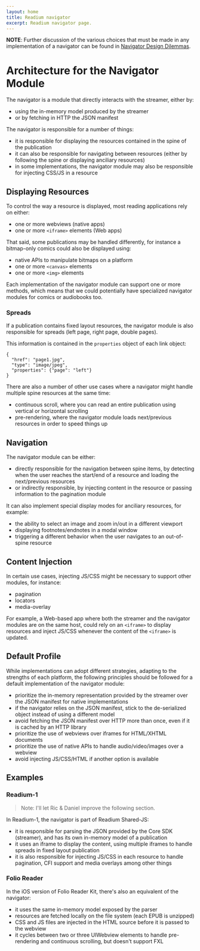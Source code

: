 ```yaml
---
layout: home
title: Readium navigator
excerpt: Readium navigator page.
---
```

**NOTE**: Further discussion of the various choices that must be made in any implementation of a navigator can be found in [Navigator Design Dilemmas](design-dilemmas.md).

# Architecture for the Navigator Module

The navigator is a module that directly interacts with the streamer, either by:

* using the in-memory model produced by the streamer
* or by fetching in HTTP the JSON manifest

The navigator is responsible for a number of things:

* it is responsible for displaying the resources contained in the spine of the publication
* it can also be responsible for navigating between resources (either by following the spine or displaying anciliary resources)
* in some implementations, the navigator module may also be responsible for injecting CSS/JS in a resource

## Displaying Resources

To control the way a resource is displayed, most reading applications rely on either:

* one or more webviews (native apps)
* one or more `<iframe>` elements (Web apps)

That said, some publications may be handled differently, for instance a bitmap-only comics could also be displayed using:

* native APIs to manipulate bitmaps on a platform
* one or more `<canvas>` elements
* one or more `<img>` elements

Each implementation of the navigator module can support one or more methods, which means that we could potentially have specialized navigator modules for comics or audiobooks too.

### Spreads

If a publication contains fixed layout resources, the navigator module is also responsible for spreads (left page, right page, double pages).

This information is contained in the `properties` object of each link object:

```
{
  "href": "page1.jpg",
  "type": "image/jpeg",
  "properties": {"page": "left"}
}
```

There are also a number of other use cases where a navigator might handle multiple spine resources at the same time:

* continuous scroll, where you can read an entire publication using vertical or horizontal scrolling
* pre-rendering, where the navigator module loads next/previous resources in order to speed things up

## Navigation

The navigator module can be either:

* directly responsible for the navigation between spine items, by detecting when the user reaches the start/end of a resource and loading the next/previous resources
* or indirectly responsible, by injecting content in the resource or passing information to the pagination module

It can also implement special display modes for anciliary resources, for example:

* the ability to select an image and zoom in/out in a different viewport
* displaying footnotes/endnotes in a modal window
* triggering a different behavior when the user navigates to an out-of-spine resource

## Content Injection

In certain use cases, injecting JS/CSS might be necessary to support other modules, for instance:

* pagination
* locators
* media-overlay

For example, a Web-based app where both the streamer and the navigator modules are on the same host, could rely on an `<iframe>` to display resources and inject JS/CSS whenever the content of the `<iframe>` is updated.

## Default Profile

While implementations can adopt different strategies, adapting to the strengths of each platform, the following principles should be followed for a default implementation of the navigator module:

* prioritize the in-memory representation provided by the streamer over the JSON manifest for native implementations
* if the navigator relies on the JSON manifest, stick to the de-serialized object instead of using a different model
* avoid fetching the JSON manifest over HTTP more than once, even if it is cached by an HTTP library
* prioritize the use of webviews over iframes for HTML/XHTML documents
* prioritize the use of native APIs to handle audio/video/images over a webview
* avoid injecting JS/CSS/HTML if another option is available

## Examples

### Readium-1

> Note: I'll let Ric & Daniel improve the following section.

In Readium-1, the navigator is part of Readium Shared-JS:

* it is responsible for parsing the JSON provided by the Core SDK (streamer), and has its own in-memory model of a publication
* it uses an iframe to display the content, using multiple iframes to handle spreads in fixed layout publication
* it is also responsible for injecting JS/CSS in each resource to handle pagination, CFI support and media overlays among other things

### Folio Reader

In the iOS version of Folio Reader Kit, there's also an equivalent of the navigator:

* it uses the same in-memory model exposed by the parser
* resources are fetched locally on the file system (each EPUB is unzipped)
* CSS and JS files are injected in the HTML source before it is passed to the webview
* it cycles between two or three UIWebview elements to handle pre-rendering and continuous scrolling, but doesn't support FXL
